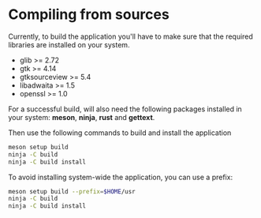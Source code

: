 # Compiling from sources

Currently, to build the application you'll have to make sure that the required
libraries are installed on your system.

- glib >= 2.72
- gtk >= 4.14
- gtksourceview >= 5.4
- libadwaita >= 1.5
- openssl >= 1.0

For a successful build, will also need the following packages installed in your system: **meson**, **ninja**, **rust** and **gettext**.

Then use the following commands to build and install the application

```sh
meson setup build
ninja -C build
ninja -C build install
```

To avoid installing system-wide the application, you can use a prefix:

```sh
meson setup build --prefix=$HOME/usr
ninja -C build
ninja -C build install
```
